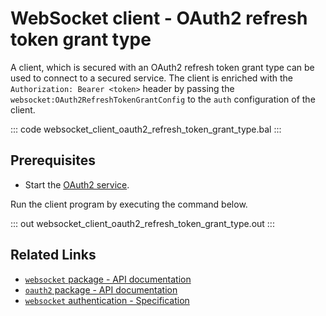 # WebSocket client - OAuth2 refresh token grant type

A client, which is secured with an OAuth2 refresh token grant type can be used to connect to a secured service. The client is enriched with the `Authorization: Bearer <token>` header by passing the `websocket:OAuth2RefreshTokenGrantConfig` to the `auth` configuration of the client.

::: code websocket_client_oauth2_refresh_token_grant_type.bal :::

## Prerequisites
- Start the [OAuth2 service](/learn/by-example/websocket-service-oauth2/).

Run the client program by executing the command below.

::: out websocket_client_oauth2_refresh_token_grant_type.out :::

## Related Links
- [`websocket` package - API documentation](https://lib.ballerina.io/ballerina/websocket/latest)
- [`oauth2` package - API documentation](https://lib.ballerina.io/ballerina/oauth2/latest/)
- [`websocket` authentication - Specification](/spec/websocket/#52-authentication-and-authorization)

